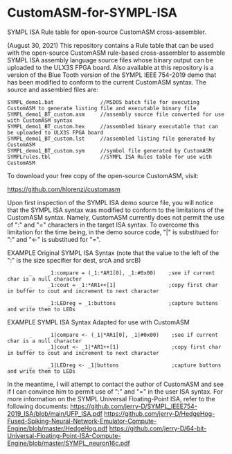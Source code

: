 # CustomASM-for-SYMPL-ISA
SYMPL ISA Rule table for open-source CustomASM cross-assembler.

(August 30, 2021) This repository contains a Rule table that can be used with the open-source CustomASM rule-based cross-assembler to assemble SYMPL ISA assembly language source files whose binary output can be uploaded to the ULX3S FPGA board.  Also available at this repository is a version of the Blue Tooth version of the SYMPL IEEE 754-2019 demo that has been modified to conform to the current CustomASM syntax.  The source and assembled files are:
```
SYMPL_demo1.bat               //MSDOS batch file for executing CustomASM to generate listing file and executable binary file
SYMPL_demo1_BT_custom.asm     //assembly source file converted for use with CustomASM syntax
SYMPL_demo1_BT_custom.hex     //assembled binary executable that can be uploaded to ULX3S FPGA board
SYMPL_demo1_BT_custom.lst     //assembled listing file generated by CustomASM
SYMPL_demo1_BT_custom.sym     //symbol file generated by CustomASM
SYMPLrules.tbl                //SYMPL ISA Rules table for use with CustomASM
```
To download your free copy of the open-source CustomASM, visit:  

https://github.com/hlorenzi/customasm

Upon first inspection of the SYMPL ISA demo source file, you will notice that the SYMPL ISA syntax was modified to conform to the limitations of the CustomASM syntax.  Namely, CustomASM currently does not permit the use of ":" and "=" characters in the target ISA syntax.  To overcome this limitation for the time being, in the demo source code, "|" is substitued for ":" and "<-" is substitued for "=".

EXAMPLE Original SYMPL ISA Syntax (note that the value to the left of the ":" is the size specifier for dest, srcA and srcB)
```
       _     _1:compare = (_1:*AR1[0], _1:#0x00)    ;see if current char is a null character 
       _     _1:cout = _1:*AR1++[1]                 ;copy first char in buffer to cout and increment to next character

       _     _1:LEDreg = _1:buttons                 ;capture buttons and write them to LEDs
```
EXAMPLE SYMPL ISA Syntax Adapted for use with CustomASM
```
       _     _1|compare <- (_1|*AR1[0], _1|#0x00)    ;see if current char is a null character 
       _     _1|cout <- _1|*AR1++[1]                 ;copy first char in buffer to cout and increment to next character

       _     _1|LEDreg <- _1|buttons                 ;capture buttons and write them to LEDs
```
In the meantime, I will attempt to contact the author of CustomASM and see if I can convince him to permit use of ":" and "=" in the user ISA syntax.
For more information on the SYMPL Universal Floating-Point ISA, refer to the following documents:
https://github.com/jerry-D/SYMPL_IEEE754-2019_ISA/blob/main/UFP_ISA.pdf
https://github.com/jerry-D/HedgeHog-Fused-Spiking-Neural-Network-Emulator-Compute-Engine/blob/master/HedgeHog.pdf
https://github.com/jerry-D/64-bit-Universal-Floating-Point-ISA-Compute-Engine/blob/master/SYMPL_neuron16c.pdf


